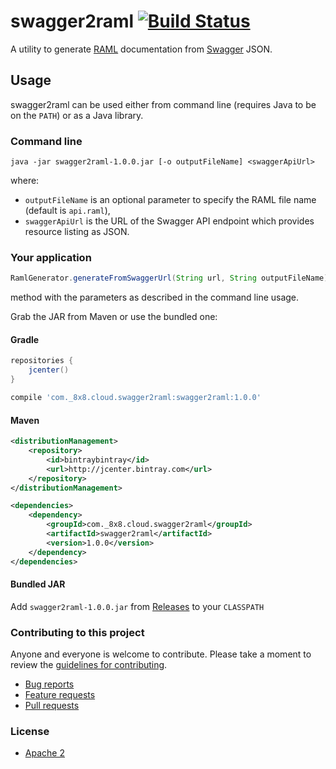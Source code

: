 # swagger2raml [![Build Status](https://travis-ci.org/8x8Cloud/swagger2raml.svg?branch=master)](https://travis-ci.org/8x8Cloud/swagger2raml)
A utility to generate [RAML](http://raml.org/) documentation from [Swagger](https://helloreverb.com/developers/swagger) JSON.

## Usage
swagger2raml can be used either from command line (requires Java to be on the `PATH`) or as a Java library.

### Command line
```
java -jar swagger2raml-1.0.0.jar [-o outputFileName] <swaggerApiUrl>
```
where:
- `outputFileName` is an optional parameter to specify the RAML file name (default is `api.raml`),
- `swaggerApiUrl` is the URL of the Swagger API endpoint which provides resource listing as JSON.

### Your application
```java
RamlGenerator.generateFromSwaggerUrl(String url, String outputFileName)
```
method with the parameters as described in the command line usage.

Grab the JAR from Maven or use the bundled one:

#### Gradle
```groovy
repositories {
    jcenter()
}

compile 'com._8x8.cloud.swagger2raml:swagger2raml:1.0.0'
```

#### Maven
```xml
<distributionManagement>
    <repository>
        <id>bintraybintray</id>
        <url>http://jcenter.bintray.com</url>
    </repository>
</distributionManagement>

<dependencies>
    <dependency>
        <groupId>com._8x8.cloud.swagger2raml</groupId>
        <artifactId>swagger2raml</artifactId>
        <version>1.0.0</version>
    </dependency>
</dependencies>
```

#### Bundled JAR
Add `swagger2raml-1.0.0.jar` from [Releases](https://github.com/8x8Cloud/swagger2raml/releases) to your `CLASSPATH`

### Contributing to this project

Anyone and everyone is welcome to contribute. Please take a moment to
review the [guidelines for contributing](CONTRIBUTING.md).

* [Bug reports](CONTRIBUTING.md#bugs)
* [Feature requests](CONTRIBUTING.md#features)
* [Pull requests](CONTRIBUTING.md#pull-requests)

### License

* [Apache 2](LICENSE.md)
